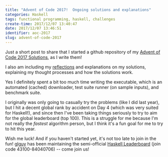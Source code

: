 ```yaml
---
title: "Advent of Code 2017!  Ongoing solutions and explanations"
categories: Haskell
tags: functional programming, haskell, challenges
create-time: 2017/12/07 13:40:47
date: 2017/12/07 13:46:51
identifier: aoc-2017
slug: advent-of-code-2017
---
```


Just a short post to share that I started a github repository of my [Advent of
Code 2017 Solutions][gh], as I write them!

I also am including my [reflections][refl] and explanations on my solutions,
explaining my thought processes and how the solutions work.

[gh]: https://github.com/mstksg/advent-of-code-2017
[refl]: https://github.com/mstksg/advent-of-code-2017/blob/master/reflections.md

Yes I definitely spent a bit too much time writing the executable, which is an
automated (cached) downloader, test suite runner (on sample inputs), and
benchmark suite.

I originally was only going to casually try the problems (like I did last
year), but I hit a decent global rank by accident on Day 4 (which was very
suited for Haskell!), and since then I've been taking things seriously to try
to aim for the global leaderboard (top 100).  This is a struggle for me because
I'm not really the *fastest* algorithm person, but I think it's a fun goal for
me to try to hit this year.

Wish me luck!  And if you haven't started yet, it's not too late to join in the
fun!  [glguy][] has been maintaining the semi-official [Haskell
Leaderboard][lb] (join code 43100-84040706) -- come join us!

[glguy]: https://twitter.com/glguy
[lb]: adventofcode.com/2017/leaderboard/private
